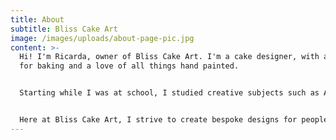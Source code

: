 ```yaml
---
title: About
subtitle: Bliss Cake Art
image: /images/uploads/about-page-pic.jpg
content: >-
  Hi! I'm Ricarda, owner of Bliss Cake Art. I'm a cake designer, with a passion
  for baking and a love of all things hand painted. 


  Starting while I was at school, I studied creative subjects such as Art and Photography which I excelled in. But behind the scenes, I was constantly baking for family and friends, experimenting with designs and recipes - mainly because of my own allergies! Being Coeliac and also allergic to nuts, meant I have always had to experiment making my own food. And from there was where my passion for creating a business that combined my two great loves - baking and art, came from.


  Here at Bliss Cake Art, I strive to create bespoke designs for people who want to celebrate any occasion with an edible piece of art. Starting from initial sketches, I work with people from the start of the design process to the finished piece, to create a cake to remember. Get in touch using the form or email address, to start your journey of making memories through cake!
---
```


